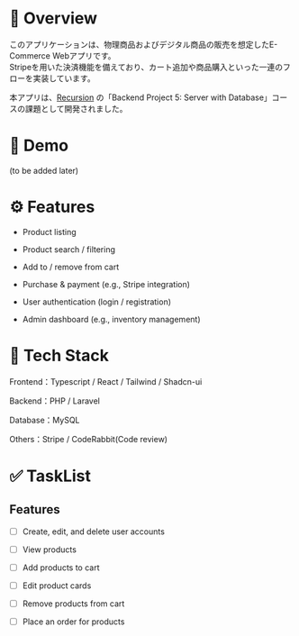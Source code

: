 # 📌 Overview

このアプリケーションは、物理商品およびデジタル商品の販売を想定したE-Commerce Webアプリです。  
Stripeを用いた決済機能を備えており、カート追加や商品購入といった一連のフローを実装しています。

本アプリは、[Recursion](https://recursionist.io/) の「Backend Project 5: Server with Database」コースの課題として開発されました。

# 📸 Demo
(to be added later)

# ⚙️ Features
- Product listing

- Product search / filtering

- Add to / remove from cart

- Purchase & payment (e.g., Stripe integration)

- User authentication (login / registration)

- Admin dashboard (e.g., inventory management)

# 🧱 Tech Stack
Frontend：Typescript / React / Tailwind / Shadcn-ui

Backend：PHP / Laravel

Database：MySQL

Others：Stripe / CodeRabbit(Code review)


# ✅ TaskList
## Features
 - [ ] Create, edit, and delete user accounts

 - [ ] View products

 - [ ] Add products to cart

 - [ ] Edit product cards

 - [ ] Remove products from cart

 - [ ] Place an order for products